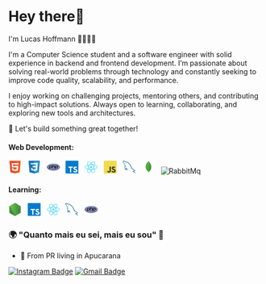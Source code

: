 # Hey there👋

I'm Lucas Hoffmann 👨‍💻🇧🇷

I'm a Computer Science student and a software engineer with solid experience in backend and frontend development. I’m passionate about solving real-world problems through technology and constantly seeking to improve code quality, scalability, and performance.

I enjoy working on challenging projects, mentoring others, and contributing to high-impact solutions. Always open to learning, collaborating, and exploring new tools and architectures.

🚀 Let's build something great together!


#### Web Development: <br>
<img height="26" alt="HTML" src="https://raw.githubusercontent.com/devicons/devicon/master/icons/html5/html5-original.svg"> &nbsp;
<img height="26" alt="CSS" src="https://raw.githubusercontent.com/devicons/devicon/master/icons/css3/css3-original.svg"> &nbsp;
<img height="26" alt="Php" src="https://raw.githubusercontent.com/devicons/devicon/master/icons/php/php-original.svg"> &nbsp;
<img height="26" alt="Typescript" src="https://raw.githubusercontent.com/devicons/devicon/master/icons/typescript/typescript-original.svg"> &nbsp;
<img height="26" alt="React" src="https://raw.githubusercontent.com/devicons/devicon/master/icons/react/react-original.svg"> &nbsp;
<img height="26" alt="Javascript" src="https://raw.githubusercontent.com/devicons/devicon/master/icons/javascript/javascript-original.svg"> &nbsp;
<img height="26" alt="Mysql" src="https://raw.githubusercontent.com/devicons/devicon/master/icons/mysql/mysql-original.svg"> &nbsp;
<img height="26" alt="MongoDB" src="https://raw.githubusercontent.com/devicons/devicon/master/icons/mongodb/mongodb-original.svg"> &nbsp;
<img height="28" alt="RabbitMq" src="https://seeklogo.com/images/R/rabbitmq-logo-25641A76DE-seeklogo.com.png"> &nbsp;

#### Learning: <br>
<img height="26" alt="NodeJS" src="https://raw.githubusercontent.com/devicons/devicon/master/icons/nodejs/nodejs-original.svg"> &nbsp;
<img height="26" alt="Typescript" src="https://raw.githubusercontent.com/devicons/devicon/master/icons/typescript/typescript-original.svg"> &nbsp;
<img height="26" alt="React" src="https://raw.githubusercontent.com/devicons/devicon/master/icons/react/react-original.svg"> &nbsp;
<img height="26" alt="Mysql" src="https://raw.githubusercontent.com/devicons/devicon/master/icons/mysql/mysql-original.svg"> &nbsp;
<img height="26" alt="Php" src="https://raw.githubusercontent.com/devicons/devicon/master/icons/php/php-original.svg"> &nbsp;

### 🌍 "Quanto mais eu sei, mais eu sou" 🧠

- 📍 From PR living in Apucarana

[![Instagram Badge](https://img.shields.io/badge/-LucasHoffmann-red?style=flat-square&logo=Instagram&logoColor=white&link=https://www.instagram.com/xhoffmannxx/)](https://www.instagram.com/xhoffmannxx/) 
[![Gmail Badge](https://img.shields.io/badge/-henriquelucashoffmann@gmail.com-6633cc?style=flat-square&logo=Gmail&logoColor=white&link=mailto:henriquelucashoffmann@gmail.com)](mailto:henriquelucashoffmann@gmail.com)
